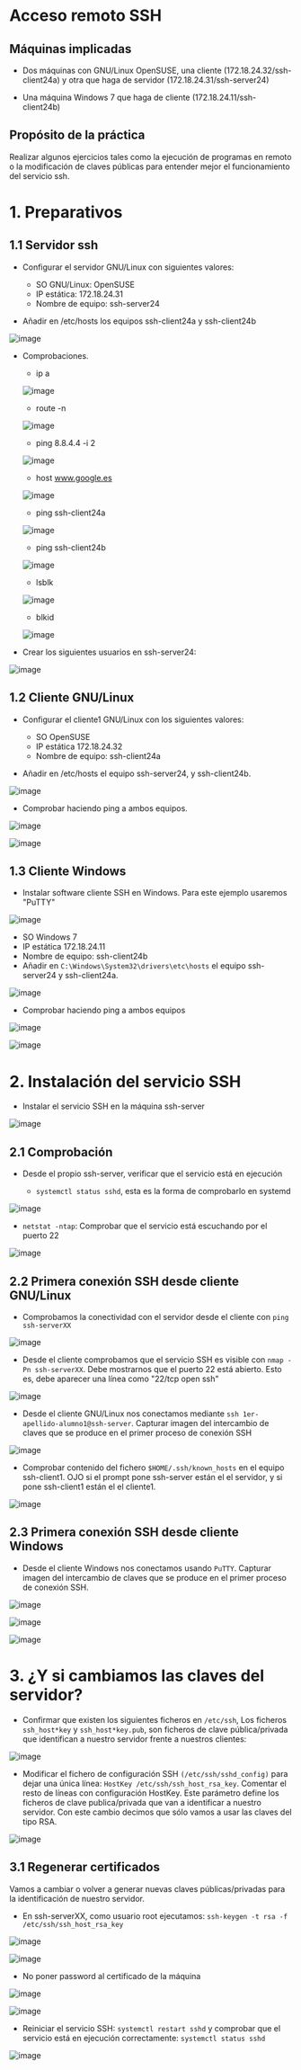 # Acceso remoto SSH

## Máquinas implicadas
* Dos máquinas con GNU/Linux OpenSUSE, una cliente (172.18.24.32/ssh-client24a) y otra que haga de servidor (172.18.24.31/ssh-server24)

* Una máquina Windows 7 que haga de cliente (172.18.24.11/ssh-client24b)

## Propósito de la práctica

Realizar algunos ejercicios tales como la ejecución de programas en remoto o la modificación de claves públicas para entender mejor el funcionamiento del servicio ssh.

# 1. Preparativos

## 1.1 Servidor ssh

* Configurar el servidor GNU/Linux con siguientes valores:
  * SO GNU/Linux: OpenSUSE
  * IP estática: 172.18.24.31
  * Nombre de equipo: ssh-server24

* Añadir en /etc/hosts los equipos ssh-client24a y ssh-client24b

![image](imagenes/Selección_002.png)

* Comprobaciones.

  * ip a

  ![image](imagenes/Selección_003.png)

  * route -n

  ![image](imagenes/Selección_004.png)

  * ping 8.8.4.4 -i 2

  ![image](imagenes/Selección_005.png)

  * host www.google.es

  ![image](imagenes/Selección_006.png)

  * ping ssh-client24a

  ![image](imagenes/Selección_011.png)

  * ping ssh-client24b

  ![image](imagenes/Selección_012.png)

  * lsblk

  ![image](imagenes/Selección_007.png)

  * blkid

  ![image](imagenes/Selección_008.png)

* Crear los siguientes usuarios en ssh-server24:

![image](imagenes/Selección_009.png)

## 1.2 Cliente GNU/Linux

* Configurar el cliente1 GNU/Linux con los siguientes valores:
  * SO OpenSUSE
  * IP estática 172.18.24.32
  * Nombre de equipo: ssh-client24a

* Añadir en /etc/hosts el equipo ssh-server24, y ssh-client24b.

![image](imagenes/Selección_013.png)

* Comprobar haciendo ping a ambos equipos.

![image](imagenes/Selección_015.png)


![image](imagenes/Selección_016.png)

## 1.3 Cliente Windows

* Instalar software cliente SSH en Windows. Para este ejemplo usaremos "PuTTY"

![image](imagenes/Selección_026.png)

* SO Windows 7
* IP estática 172.18.24.11
* Nombre de equipo: ssh-client24b
* Añadir en `C:\Windows\System32\drivers\etc\hosts` el equipo ssh-server24 y ssh-client24a.

![image](imagenes/Selección_014.png)

* Comprobar haciendo ping a ambos equipos

![image](imagenes/Selección_017.png)

![image](imagenes/Selección_018.png)

# 2. Instalación del servicio SSH

* Instalar el servicio SSH en la máquina ssh-server

![image](imagenes/Selección_019.png)

## 2.1 Comprobación

* Desde el propio ssh-server, verificar que el servicio está en ejecución

  * `systemctl status sshd`, esta es la forma de comprobarlo en systemd

![image](imagenes/Selección_020.png)  

* `netstat -ntap`: Comprobar que el servicio está escuchando por el puerto 22

![image](imagenes/Selección_021.png)  

## 2.2 Primera conexión SSH desde cliente GNU/Linux

* Comprobamos la conectividad con el servidor desde el cliente con `ping ssh-serverXX`

![image](imagenes/Selección_022.png)

* Desde el cliente comprobamos que el servicio SSH es visible con `nmap -Pn ssh-serverXX`. Debe mostrarnos que el puerto 22 está abierto. Esto es, debe aparecer una línea como "22/tcp open ssh"

![image](imagenes/Selección_023.png)

* Desde el cliente GNU/Linux nos conectamos mediante `ssh 1er-apellido-alumno1@ssh-server`. Capturar imagen del intercambio de claves que se produce en el primer proceso de conexión SSH

![image](imagenes/Selección_024.png)

* Comprobar contenido del fichero `$HOME/.ssh/known_hosts` en el equipo ssh-client1. OJO si el prompt pone ssh-server están el el servidor, y si pone ssh-client1 están el el cliente1.

![image](imagenes/Selección_025.png)

## 2.3 Primera conexión SSH desde cliente Windows

* Desde el cliente Windows nos conectamos usando `PuTTY`. Capturar imagen del intercambio de claves que se produce en el primer proceso de conexión SSH.

![image](imagenes/Selección_027.png)

![image](imagenes/Selección_028.png)

![image](imagenes/Selección_029.png)

# 3. ¿Y si cambiamos las claves del servidor?

* Confirmar que existen los siguientes ficheros en `/etc/ssh`, Los ficheros `ssh_host*key` y `ssh_host*key.pub`, son ficheros de clave pública/privada que identifican a nuestro servidor frente a nuestros clientes:

![image](imagenes/Selección_030.png)

* Modificar el fichero de configuración SSH `(/etc/ssh/sshd_config)` para dejar una única línea: `HostKey /etc/ssh/ssh_host_rsa_key`. Comentar el resto de líneas con configuración HostKey. Este parámetro define los ficheros de clave publica/privada que van a identificar a nuestro servidor. Con este cambio decimos que sólo vamos a usar las claves del tipo RSA.

![image](imagenes/Selección_031.png)

## 3.1 Regenerar certificados

Vamos a cambiar o volver a generar nuevas claves públicas/privadas para la identificación de nuestro servidor.

* En ssh-serverXX, como usuario root ejecutamos: `ssh-keygen -t rsa -f /etc/ssh/ssh_host_rsa_key`

![image](imagenes/Selección_032.png)

![image](imagenes/Selección_033.png)

* No poner password al certificado de la máquina

![image](imagenes/Selección_034.png)

![image](imagenes/Selección_035.png)

* Reiniciar el servicio SSH: `systemctl restart sshd` y comprobar que el servicio está en ejecución correctamente: `systemctl status sshd`

![image](imagenes/Selección_036.png)
